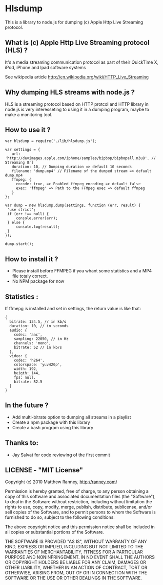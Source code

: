 Hlsdump
=======

This is a library to node.js for dumping (c) Apple Http Live Streaming protocol.

What is (c) Apple Http Live Streaming protocol (HLS) ?
------------------------------------------------------

It's a media streaming communication protocol as part of their QuickTime X, iPod, iPhone and Ipad software systems

See wikipedia article http://en.wikipedia.org/wiki/HTTP_Live_Streaming


Why dumping HLS streams with node.js ?
--------------------------------------

HLS is a streaming protocol based on HTTP protcol and HTTP library in node.js is very interesseting to using it in a dumping program, maybe to make a monitoring tool.

How to use it ?
------------

    var hlsdump = require('./lib/hlsdump.js');

    var settings = {
       url: 'http://devimages.apple.com/iphone/samples/bipbop/bipbopall.m3u8', // Streaming Url 
       duration: 10, // Dumping duration => default 10 seconds
       filename: 'dump.mp4' // Filename of the dumped stream => default dump.mp4
       ffmpeg: {
         encode: true, => Enabled ffmpeg encoding => default false
         exec: 'ffmpeg' => Path to the FFMpeg exec => default ffmpeg
       }
    };

    var dump = new hlsdump.dump(settings, function (err, result) {
     'use strict';
     if (err !== null) {
         console.error(err);
     } else {
         console.log(result);
     }
    });

    dump.start();

How to install it ?
----------------
- Please install before FFMPEG if you whant some statistics and a MP4 file totaly correct.
- No NPM package for now

Statistics :
------------

If ffmepg is installed and set in settings, the return value is like that:

    {
      bitrate: 134.5, // in kb/s
      duration: 10, // in seconds
      audio: {
        codec: 'aac',
        sampling: 22050, // in Hz
        channels: 'mono',
        bitrate: 52 // in kb/s
      },
      video: {
        codec: 'h264',
        colorspace: 'yuv420p',
        width: 192,
        heigth: 144,
        fps: null,
        bitrate: 82.5
      }
    }

In the future ?
---------------
- Add multi-bitrate option to dumping all streams in a playlist
- Create a npm package with this library
- Create a bash program using this library


Thanks to:
----------
- Jay Salvat for code reviewing of the first commit

LICENSE - "MIT License"
-----------------------
Copyright (c) 2010 Matthew Ranney, http://ranney.com/


Permission is hereby granted, free of charge, to any person obtaining a copy of this software and associated documentation files (the "Software"), to deal in the Software without restriction, including without limitation the rights to use, copy, modify, merge, publish, distribute, sublicense, and/or sell copies of the Software, and to permit persons to whom the Software is furnished to do so, subject to the following conditions:


The above copyright notice and this permission notice shall be included in all copies or substantial portions of the Software.


THE SOFTWARE IS PROVIDED "AS IS", WITHOUT WARRANTY OF ANY KIND, EXPRESS OR IMPLIED, INCLUDING BUT NOT LIMITED TO THE WARRANTIES OF MERCHANTABILITY, FITNESS FOR A PARTICULAR PURPOSE AND NONINFRINGEMENT. IN NO EVENT SHALL THE AUTHORS OR COPYRIGHT HOLDERS BE LIABLE FOR ANY CLAIM, DAMAGES OR OTHER LIABILITY, WHETHER IN AN ACTION OF CONTRACT, TORT OR OTHERWISE, ARISING FROM, OUT OF OR IN CONNECTION WITH THE SOFTWARE OR THE USE OR OTHER DEALINGS IN THE SOFTWARE.